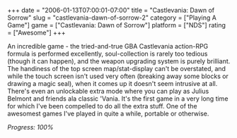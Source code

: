 +++
date = "2006-01-13T07:00:01-07:00"
title = "Castlevania: Dawn of Sorrow"
slug = "castlevania-dawn-of-sorrow-2"
category = ["Playing A Game"]
game = ["Castlevania: Dawn of Sorrow"]
platform = ["NDS"]
rating = ["Awesome"]
+++

An incredible game - the tried-and-true GBA Castlevania action-RPG formula is performed excellently, soul-collection is rarely too tedious (though it can happen), and the weapon upgrading system is purely brilliant. The handiness of the top screen map/stat-display can't be overstated, and while the touch screen isn't used very often (breaking away some blocks or drawing a magic seal), when it comes up it doesn't seem intrusive at all. There's even an unlockable extra mode where you can play as Julius Belmont and friends ala classic 'Vania. It's the first game in a very long time for which I've been compelled to do all the extra stuff.  One of the awesomest games I've played in quite a while, portable or otherwise.

<i>Progress: 100%</i>